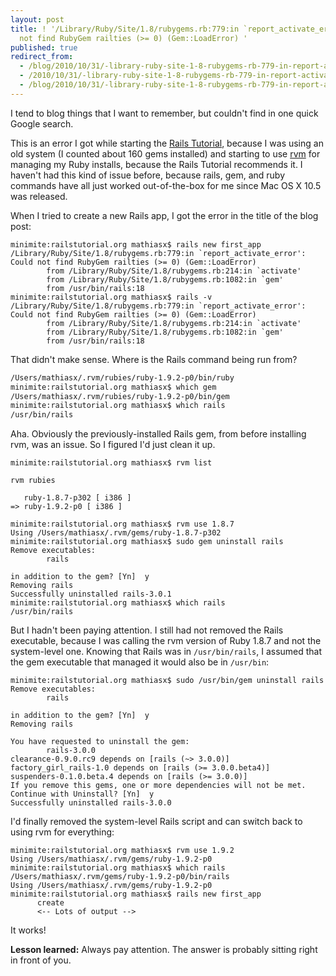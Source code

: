 ```yaml
---
layout: post
title: ! '/Library/Ruby/Site/1.8/rubygems.rb:779:in `report_activate_error'': Could
  not find RubyGem railties (>= 0) (Gem::LoadError) '
published: true
redirect_from:
  - /blog/2010/10/31/-library-ruby-site-1-8-rubygems-rb-779-in-report-activate-error-could-not-find-rubygem-railties-0-gem-loaderror-/
  - /2010/10/31/-library-ruby-site-1-8-rubygems-rb-779-in-report-activate-error-could-not-find-rubygem-railties-0-gem-loaderror-/
  - /blog/2010/10/31/-library-ruby-site-1-8-rubygems-rb-779-in-report-activate-error-could-not-find-rubygem-railties-0-gem-loaderror/
---
```


I tend to blog things that I want to remember, but couldn't find in one quick Google search.

This is an error I got while starting the [Rails Tutorial](http://railstutorial.org/book), because I was using an old system (I counted about 160 gems installed) and starting to use [rvm](http://rvm.beginrescueend.com/) for managing my Ruby installs, because the Rails Tutorial recommends it. I haven't had this kind of issue before, because rails, gem, and ruby commands have all just worked out-of-the-box for me since Mac OS X 10.5 was released.

When I tried to create a new Rails app, I got the error in the title of the blog post:

```
minimite:railstutorial.org mathiasx$ rails new first_app
/Library/Ruby/Site/1.8/rubygems.rb:779:in `report_activate_error': Could not find RubyGem railties (>= 0) (Gem::LoadError)
        from /Library/Ruby/Site/1.8/rubygems.rb:214:in `activate'
        from /Library/Ruby/Site/1.8/rubygems.rb:1082:in `gem'
        from /usr/bin/rails:18
minimite:railstutorial.org mathiasx$ rails -v
/Library/Ruby/Site/1.8/rubygems.rb:779:in `report_activate_error': Could not find RubyGem railties (>= 0) (Gem::LoadError)
        from /Library/Ruby/Site/1.8/rubygems.rb:214:in `activate'
        from /Library/Ruby/Site/1.8/rubygems.rb:1082:in `gem'
        from /usr/bin/rails:18
```

That didn't make sense. Where is the Rails command being run from?

```minimite:railstutorial.org mathiasx$ which ruby
/Users/mathiasx/.rvm/rubies/ruby-1.9.2-p0/bin/ruby
minimite:railstutorial.org mathiasx$ which gem
/Users/mathiasx/.rvm/rubies/ruby-1.9.2-p0/bin/gem
minimite:railstutorial.org mathiasx$ which rails
/usr/bin/rails
```

Aha. Obviously the previously-installed Rails gem, from before installing rvm, was an issue. So I figured I'd just clean it up.


```
minimite:railstutorial.org mathiasx$ rvm list

rvm rubies

   ruby-1.8.7-p302 [ i386 ]
=> ruby-1.9.2-p0 [ i386 ]

minimite:railstutorial.org mathiasx$ rvm use 1.8.7
Using /Users/mathiasx/.rvm/gems/ruby-1.8.7-p302
minimite:railstutorial.org mathiasx$ sudo gem uninstall rails
Remove executables:
        rails

in addition to the gem? [Yn]  y
Removing rails
Successfully uninstalled rails-3.0.1
minimite:railstutorial.org mathiasx$ which rails
/usr/bin/rails
```

But I hadn't been paying attention. I still had not removed the Rails executable, because I was calling the rvm version of Ruby 1.8.7 and not the system-level one. Knowing that Rails was in `/usr/bin/rails`, I assumed that the gem executable that managed it would also be in `/usr/bin`:

```
minimite:railstutorial.org mathiasx$ sudo /usr/bin/gem uninstall rails
Remove executables:
        rails

in addition to the gem? [Yn]  y
Removing rails

You have requested to uninstall the gem:
        rails-3.0.0
clearance-0.9.0.rc9 depends on [rails (~> 3.0.0)]
factory_girl_rails-1.0 depends on [rails (>= 3.0.0.beta4)]
suspenders-0.1.0.beta.4 depends on [rails (>= 3.0.0)]
If you remove this gems, one or more dependencies will not be met.
Continue with Uninstall? [Yn]  y
Successfully uninstalled rails-3.0.0
```

I'd finally removed the system-level Rails script and can switch back to using rvm for everything:

```
minimite:railstutorial.org mathiasx$ rvm use 1.9.2
Using /Users/mathiasx/.rvm/gems/ruby-1.9.2-p0
minimite:railstutorial.org mathiasx$ which rails
/Users/mathiasx/.rvm/gems/ruby-1.9.2-p0/bin/rails
Using /Users/mathiasx/.rvm/gems/ruby-1.9.2-p0
minimite:railstutorial.org mathiasx$ rails new first_app
      create
      <-- Lots of output -->
```

It works!

**Lesson learned:** Always pay attention. The answer is probably sitting right in front of you.
